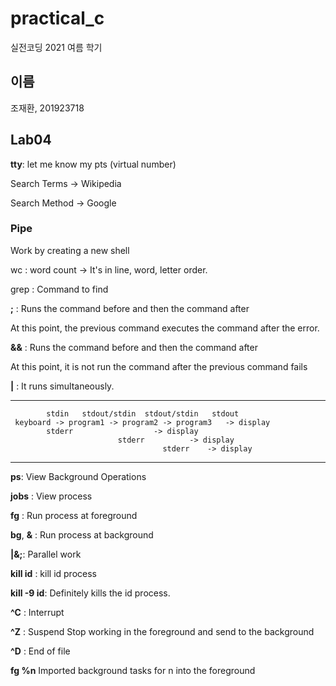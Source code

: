 # practical_c

실전코딩 2021 여름 학기

## 이름

조재환, 201923718

## Lab04

**tty**: let me know my pts (virtual number)

Search Terms -> Wikipedia

Search Method -> Google

### Pipe
Work by creating a new shell

wc : word count
-> It's in line, word, letter order.

grep : Command to find 


**;** : Runs the command before and then the command after

At this point, the previous command executes the command after the error.

**&&** : Runs the command before and then the command after

At this point, it is not run the command after the previous command fails

**|** : It runs simultaneously.

---
	        stdin	stdout/stdin  stdout/stdin   stdout
	 keyboard -> program1 -> program2 -> program3	-> display
	        stderr					-> display
	                        stderr			-> display
	                                  stderr	-> display
---

**ps**: View Background Operations

**jobs** : View process

**fg** : Run process at foreground

**bg**, **&** : Run process at background

**|****&****;**: Parallel work

**kill id** : kill id process

**kill -9 id**: Definitely kills the id process.

**^C** : Interrupt

**^Z** : Suspend Stop working in the foreground and send to the background

**^D** : End of file


**fg %n**		Imported background tasks for n into the foreground

